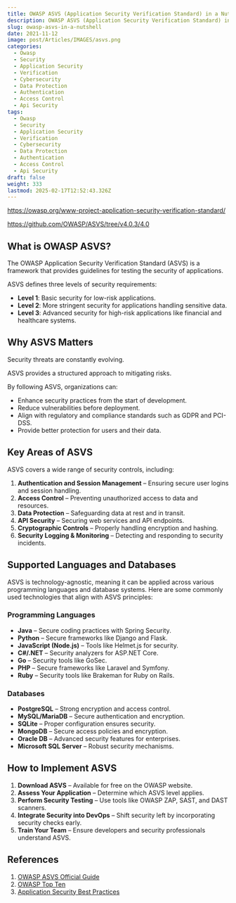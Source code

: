 ```yaml
---
title: OWASP ASVS (Application Security Verification Standard) in a Nutshell
description: OWASP ASVS (Application Security Verification Standard) in a Nutshell
slug: owasp-asvs-in-a-nutshell
date: 2021-11-12
image: post/Articles/IMAGES/asvs.png
categories:
  - Owasp
  - Security
  - Application Security
  - Verification
  - Cybersecurity
  - Data Protection
  - Authentication
  - Access Control
  - Api Security
tags:
  - Owasp
  - Security
  - Application Security
  - Verification
  - Cybersecurity
  - Data Protection
  - Authentication
  - Access Control
  - Api Security
draft: false
weight: 333
lastmod: 2025-02-17T12:52:43.326Z
---
```

<https://owasp.org/www-project-application-security-verification-standard/>

<https://github.com/OWASP/ASVS/tree/v4.0.3/4.0>

## What is OWASP ASVS?

The OWASP Application Security Verification Standard (ASVS) is a framework that provides guidelines for testing the security of applications.

ASVS defines three levels of security requirements:

* **Level 1**: Basic security for low-risk applications.
* **Level 2**: More stringent security for applications handling sensitive data.
* **Level 3**: Advanced security for high-risk applications like financial and healthcare systems.

## Why ASVS Matters

Security threats are constantly evolving.

ASVS provides a structured approach to mitigating risks.

By following ASVS, organizations can:

* Enhance security practices from the start of development.
* Reduce vulnerabilities before deployment.
* Align with regulatory and compliance standards such as GDPR and PCI-DSS.
* Provide better protection for users and their data.

## Key Areas of ASVS

ASVS covers a wide range of security controls, including:

1. **Authentication and Session Management** – Ensuring secure user logins and session handling.
2. **Access Control** – Preventing unauthorized access to data and resources.
3. **Data Protection** – Safeguarding data at rest and in transit.
4. **API Security** – Securing web services and API endpoints.
5. **Cryptographic Controls** – Properly handling encryption and hashing.
6. **Security Logging & Monitoring** – Detecting and responding to security incidents.

## Supported Languages and Databases

ASVS is technology-agnostic, meaning it can be applied across various programming languages and database systems. Here are some commonly used technologies that align with ASVS principles:

### **Programming Languages**

* **Java** – Secure coding practices with Spring Security.
* **Python** – Secure frameworks like Django and Flask.
* **JavaScript (Node.js)** – Tools like Helmet.js for security.
* **C#/.NET** – Security analyzers for ASP.NET Core.
* **Go** – Security tools like GoSec.
* **PHP** – Secure frameworks like Laravel and Symfony.
* **Ruby** – Security tools like Brakeman for Ruby on Rails.

### **Databases**

* **PostgreSQL** – Strong encryption and access control.
* **MySQL/MariaDB** – Secure authentication and encryption.
* **SQLite** – Proper configuration ensures security.
* **MongoDB** – Secure access policies and encryption.
* **Oracle DB** – Advanced security features for enterprises.
* **Microsoft SQL Server** – Robust security mechanisms.

## How to Implement ASVS

1. **Download ASVS** – Available for free on the OWASP website.
2. **Assess Your Application** – Determine which ASVS level applies.
3. **Perform Security Testing** – Use tools like OWASP ZAP, SAST, and DAST scanners.
4. **Integrate Security into DevOps** – Shift security left by incorporating security checks early.
5. **Train Your Team** – Ensure developers and security professionals understand ASVS.

<!-- 
## Conclusion

OWASP ASVS is a must-have for organizations looking to build secure applications. It provides a clear roadmap for improving security and mitigating risks. By following ASVS, you can ensure that your application is not just functional, but also fortified against modern threats.

**Secure your applications today – because security should never be an afterthought!**

---

## Key Ideas

| Topic                      | Summary |
|----------------------------|---------|
| **What is ASVS?**          | A security verification standard for applications |
| **Why it matters?**        | Reduces security risks, aligns with compliance |
| **Key Areas**              | Authentication, Access Control, Data Protection, API Security |
| **Supported Technologies** | Java, Python, .NET, Go, PHP, Ruby + various databases |
| **Implementation**         | Download ASVS, assess security levels, perform testing |
-->

## References

1. [OWASP ASVS Official Guide](https://owasp.org/www-project-application-security-verification-standard/)
2. [OWASP Top Ten](https://owasp.org/www-project-top-ten/)
3. [Application Security Best Practices](https://owasp.org/www-community/Application_Security_Best_Practices)
